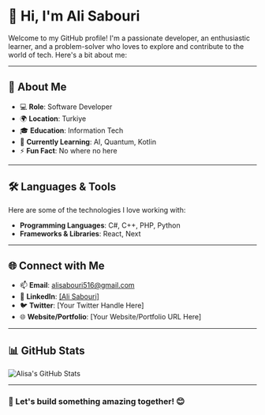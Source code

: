 # 👋 Hi, I'm Ali Sabouri

Welcome to my GitHub profile! I'm a passionate developer, an enthusiastic learner, and a problem-solver who loves to explore and contribute to the world of tech. Here's a bit about me:

---

## 🌟 About Me
- 💻 **Role**: Software Developer
- 🌍 **Location**: Turkiye
- 🎓 **Education**: Information Tech
- 🌱 **Currently Learning**: AI, Quantum, Kotlin
- ⚡ **Fun Fact**: No where no here

---

## 🛠️ Languages & Tools
Here are some of the technologies I love working with:
- **Programming Languages**: C#, C++, PHP, Python
- **Frameworks & Libraries**: React, Next

---

## 🌐 Connect with Me
- 📫 **Email**: alisabouri516@gmail.com
- 💼 **LinkedIn**: [[Ali Sabouri]](https://www.linkedin.com/in/ali-sabouri-b75130226/)
- 🐦 **Twitter**: [Your Twitter Handle Here]
- 🌐 **Website/Portfolio**: [Your Website/Portfolio URL Here]

---

## 📊 GitHub Stats
![Alisa's GitHub Stats](https://github-readme-stats.vercel.app/api?username=alisabourii&show_icons=true&theme=radical)

---

### 🚀 Let's build something amazing together! 😊
